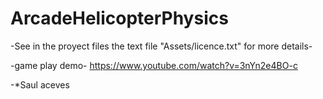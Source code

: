 # ArcadeHelicopterPhysics
-See in the proyect files the text file "Assets/licence.txt" for more details-

-game play demo-
https://www.youtube.com/watch?v=3nYn2e4BO-c

-*Saul aceves
